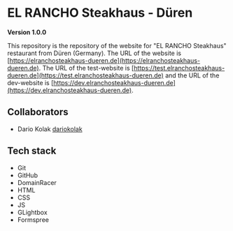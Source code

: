 # EL RANCHO Steakhaus - Düren

**Version 1.0.0**

This repository is the repository of the website for "EL RANCHO Steakhaus" restaurant from Düren (Germany).
The URL of the website is [https://elranchosteakhaus-dueren.de](https://elranchosteakhaus-dueren.de). The URL of the test-website is [https://test.elranchosteakhaus-dueren.de](https://test.elranchosteakhaus-dueren.de) and the URL
of the dev-website is [https://dev.elranchosteakhaus-dueren.de](https://dev.elranchosteakhaus-dueren.de).

## Collaborators

- Dario Kolak [dariokolak](https://github.com/dariokolak)

## Tech stack

- Git
- GitHub
- DomainRacer
- HTML
- CSS
- JS
- GLightbox
- Formspree
